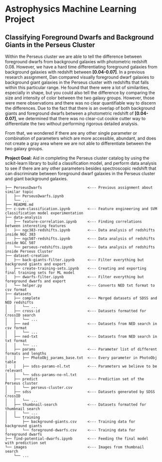 # Astrophysics Machine Learning Project

## Classifying Foreground Dwarfs and Background Giants in the Perseus Cluster

Within the Perseus cluster we are able to tell the difference between foreground dwarfs from background galaxies with photometric redshift 0.08. However, we have a hard time differentiating foreground galaxies from background galaxies with redshift between **[0.04-0.07]**. In a previous research assignment, Dan compared visually foreground dwarf galaxies to background giant galaxies in the Perseus cluster with redshifts that falls within this particular range. He found that there were a lot of similarities, especially in shape, but you could also tell the difference by comparing the size and intensity of color between the two galaxy groups. However, those were mere observations and there was no clear quantifiable way to discern the differences. Due to the fact that there is an overlap of both background giants and foreground dwarfs between a photometric redshift of **[0.04-0.07]**, we determined that there was no clear-cut cookie cutter way to differentiate the two without performing rigorous detailed analysis. 

From that, we wondered if there are any other single parameter or combination of parameters which are more accessible, abundant, and does not create a gray area where we are not able to differentiate between the two galaxy groups.

**Project Goal:** Aid in completing the Perseus cluster catalog by using the scikit-learn library to build a classification model, and perform data analysis to see if there are any other parameters besides spectroscopic redshift that can discriminate between foreground dwarf galaxies in the Perseus cluster and giant background galaxies.

```
├── PerseusDwarfs                     <--- Previous assignment about similar topic
│   ├── PerseusDwarfs.ipynb
│   └── ...
├── README.md
├── c-svm-classification.ipynb        <--- Feature engineering and SVM classification model experimentation
├── data-analysis
│   ├── feature-correlation.ipynb     <--- Finding correlations between interesting features
│   ├── ngc383-redshifts.ipynb        <--- Data analysis of redshifts inside NGC 383
│   ├── ngc507-redshifts.ipynb        <--- Data analysis of redshifts inside NGC 507
│   └── perseus-redshifts.ipynb       <--- Data analysis of redshifts inside Perseus Cluster
├── dataset-creation
│   ├── back-giants-filter.ipynb      <--- Filter everything but background giants and export
│   ├── create-training-sets.ipynb    <--- Creating and exporting final training sets for ML model
│   ├── dwarfs-filter.ipynb           <--- Filter everything but foreground dwarfs and export
│   └── helper.py                     <--- Converts NED txt format to csv format
├── datasets
│   ├── complete                      <--- Merged datasets of SDSS and NED redshifts
│   │   └── ...
│   ├── cross-id                      <--- Datasets formatted for CrossID search
│   │   └── ...
│   ├── ned                           <--- Datasets from NED search in csv format
│   │   └── ...
│   ├── ned-txt                       <--- Datasets from NED search in txt format
│   │   └── ...
│   ├── params                        <--- Parameter list of different formats and lengths
│   │   ├── PhotoObj_params_base.txt  <--- Every parameter in PhotoObj table
│   │   ├── sdss-params-nl.txt        <--- Parameters we believe to be relevant
│   │   └── sdss-params-no-nl.txt
│   ├── predict                       <--- Prediction set of the Perseus cluster
│   │   └── perseus-cluster.csv
│   ├── sdss                          <--- Datasets generated by SDSS CrossID
│   │   └── ...
│   ├── thumbnail-search              <--- Datasets formatted for thumbnail search
│   │   └── ...
│   └── training
│       ├── background-giants.csv     <--- Training data for background giants
│       └── foreground-dwarfs.csv     <--- Training data for foreground dwarfs
├── find-potential-dwarfs.ipynb       <--- Feeding the final model with prediction set
└── images                            <--- Images from thumbnail search
    └── ...
```